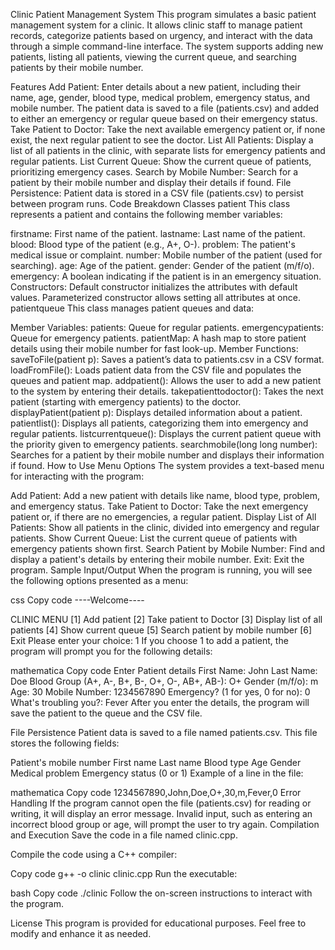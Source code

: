 Clinic Patient Management System
This program simulates a basic patient management system for a clinic. It allows clinic staff to manage patient records, categorize patients based on urgency, and interact with the data through a simple command-line interface. The system supports adding new patients, listing all patients, viewing the current queue, and searching patients by their mobile number.

Features
Add Patient: Enter details about a new patient, including their name, age, gender, blood type, medical problem, emergency status, and mobile number. The patient data is saved to a file (patients.csv) and added to either an emergency or regular queue based on their emergency status.
Take Patient to Doctor: Take the next available emergency patient or, if none exist, the next regular patient to see the doctor.
List All Patients: Display a list of all patients in the clinic, with separate lists for emergency patients and regular patients.
List Current Queue: Show the current queue of patients, prioritizing emergency cases.
Search by Mobile Number: Search for a patient by their mobile number and display their details if found.
File Persistence: Patient data is stored in a CSV file (patients.csv) to persist between program runs.
Code Breakdown
Classes
patient
This class represents a patient and contains the following member variables:

firstname: First name of the patient.
lastname: Last name of the patient.
blood: Blood type of the patient (e.g., A+, O-).
problem: The patient's medical issue or complaint.
number: Mobile number of the patient (used for searching).
age: Age of the patient.
gender: Gender of the patient (m/f/o).
emergency: A boolean indicating if the patient is in an emergency situation.
Constructors:
Default constructor initializes the attributes with default values.
Parameterized constructor allows setting all attributes at once.
patientqueue
This class manages patient queues and data:

Member Variables:
patients: Queue for regular patients.
emergencypatients: Queue for emergency patients.
patientMap: A hash map to store patient details using their mobile number for fast look-up.
Member Functions:
saveToFile(patient p): Saves a patient’s data to patients.csv in a CSV format.
loadFromFile(): Loads patient data from the CSV file and populates the queues and patient map.
addpatient(): Allows the user to add a new patient to the system by entering their details.
takepatienttodoctor(): Takes the next patient (starting with emergency patients) to the doctor.
displayPatient(patient p): Displays detailed information about a patient.
patientlist(): Displays all patients, categorizing them into emergency and regular patients.
listcurrentqueue(): Displays the current patient queue with the priority given to emergency patients.
searchmobile(long long number): Searches for a patient by their mobile number and displays their information if found.
How to Use
Menu Options
The system provides a text-based menu for interacting with the program:

Add Patient: Add a new patient with details like name, blood type, problem, and emergency status.
Take Patient to Doctor: Take the next emergency patient or, if there are no emergencies, a regular patient.
Display List of All Patients: Show all patients in the clinic, divided into emergency and regular patients.
Show Current Queue: List the current queue of patients with emergency patients shown first.
Search Patient by Mobile Number: Find and display a patient's details by entering their mobile number.
Exit: Exit the program.
Sample Input/Output
When the program is running, you will see the following options presented as a menu:

css
Copy code
----Welcome----

CLINIC MENU
[1] Add patient
[2] Take patient to Doctor
[3] Display list of all patients
[4] Show current queue
[5] Search patient by mobile number
[6] Exit
Please enter your choice: 1
If you choose 1 to add a patient, the program will prompt you for the following details:

mathematica
Copy code
Enter Patient details
First Name: John
Last Name: Doe
Blood Group (A+, A-, B+, B-, O+, O-, AB+, AB-): O+
Gender (m/f/o): m
Age: 30
Mobile Number: 1234567890
Emergency? (1 for yes, 0 for no): 0
What's troubling you?: Fever
After you enter the details, the program will save the patient to the queue and the CSV file.

File Persistence
Patient data is saved to a file named patients.csv. This file stores the following fields:

Patient's mobile number
First name
Last name
Blood type
Age
Gender
Medical problem
Emergency status (0 or 1)
Example of a line in the file:

mathematica
Copy code
1234567890,John,Doe,O+,30,m,Fever,0
Error Handling
If the program cannot open the file (patients.csv) for reading or writing, it will display an error message.
Invalid input, such as entering an incorrect blood group or age, will prompt the user to try again.
Compilation and Execution
Save the code in a file named clinic.cpp.

Compile the code using a C++ compiler:

Copy code
g++ -o clinic clinic.cpp
Run the executable:

bash
Copy code
./clinic
Follow the on-screen instructions to interact with the program.

License
This program is provided for educational purposes. Feel free to modify and enhance it as needed.